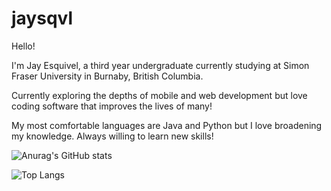 # jaysqvl

Hello!

I'm Jay Esquivel, a third year undergraduate currently studying at Simon Fraser University in Burnaby, British Columbia.

Currently exploring the depths of mobile and web development but love coding software that improves the lives of many!

My most comfortable languages are Java and Python but I love broadening my knowledge. Always willing to learn new skills!


![Anurag's GitHub stats](https://github-readme-stats.vercel.app/api?username=jsqvl&hide=contribs,issues&show_icons=true&count_private=true&theme=dark&include_all_commits=true&hide_rank=true)


![Top Langs](https://github-readme-stats.vercel.app/api/top-langs/?username=jsqvl&theme=dark&langs_count=10)
